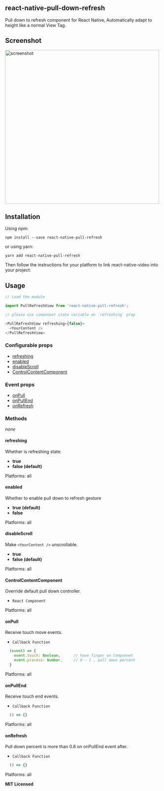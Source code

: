 ## react-native-pull-down-refresh

Pull down to refresh component for React Native, Automatically adapt to height like a normal View Tag.

## Screenshot

<img src="https://raw.githubusercontent.com/TokisakiYuu/react-native-pull-refresh/master/example/screenshot/Screenshot-2020-06-05-16-02-20-138.gif" height = "500" alt="screenshot" align=center />

## Installation

Using npm:

```shell
npm install --save react-native-pull-refresh
```

or using yarn:

```shell
yarn add react-native-pull-refresh
```

Then follow the instructions for your platform to link react-native-video into your project:

## Usage

```javascript
// Load the module

import PullRefreshView from 'react-native-pull-refresh';

// please use component state variable on `refreshing` prop

<PullRefreshView refreshing={false}>
  <YourContent />
</PullRefreshView>
```

### Configurable props
* [refreshing](#refreshing)
* [enabled](#enabled)
* [disableScroll](#disableScroll)
* [ControlContentComponent](#ControlContentComponent)

### Event props
* [onPull](#onPull)
* [onPullEnd](#onPullEnd)
* [onRefresh](#onRefresh)

### Methods
*none*


#### refreshing
Whether is refreshing state.
* **true**
* **false (default)**

Platforms: all

#### enabled
Whether to enable pull down to refresh gesture
* **true (default)**
* **false**

Platforms: all

#### disableScroll
Make ```<YourContent />``` unscrollable.
* **true**
* **false (default)**

Platforms: all

#### ControlContentComponent
Override default pull down controller.
* ```React Component```

Platforms: all

#### onPull
Receive touch move events.
* ```Callback Function```
```javascript
  (event) => {
    event.touch: Boolean,      // have finger on Compnenet
    event.process: Number,     // 0 ~ 1 , pull down percent
  }
```

Platforms: all

#### onPullEnd
Receive touch end events.
* ```Callback Function```
```javascript
  () => {}
```

Platforms: all

#### onRefresh
Pull down percent is more than 0.8 on onPullEnd event after.
* ```Callback Function```
```javascript
  () => {}
```

Platforms: all


**MIT Licensed**
